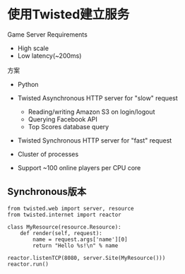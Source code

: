 # 使用Twisted建立服务
Game Server Requirements
* High scale
* Low latency(~200ms)

方案
* Python
* Twisted Asynchronous HTTP server for "slow" request
  - Reading/writing Amazon S3 on login/logout
  - Querying Facebook API
  - Top Scores database query

* Twisted Synchronous HTTP server for "fast" request
* Cluster of processes
* Support ~100 online players per CPU core

## Synchronous版本
```
from twisted.web import server, resource
from twisted.internet import reactor

class MyResource(resource.Resource):
    def render(self, request):
        name = request.args['name'][0]
        return "Hello %s!\n" % name

reactor.listenTCP(8080, server.Site(MyResource()))
reactor.run()
```



